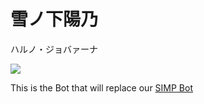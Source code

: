 # 雪ノ下陽乃

ハルノ・ジョバァーナ

![](https://c.tenor.com/ceojyowWu0oAAAAC/haruno-yukinoshita-oregairu.gif)

This is the Bot that will replace our [SIMP Bot](https://github.com/CarelessDev/SIMP-Bot/)
